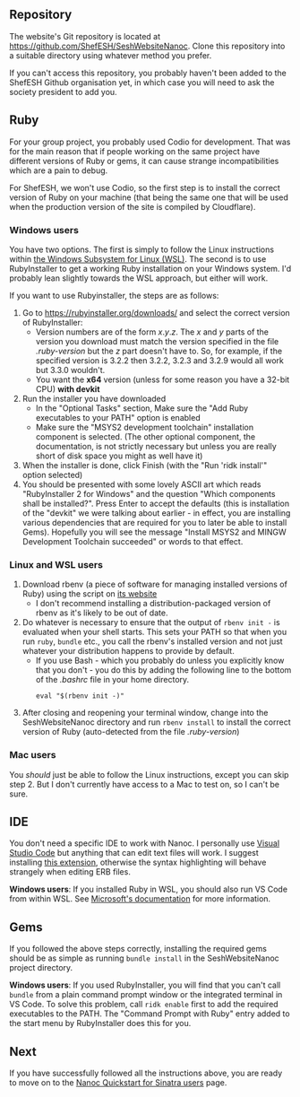 ## Repository

The website's Git repository is located at <https://github.com/ShefESH/SeshWebsiteNanoc>. Clone this repository into a suitable directory using whatever method you prefer.

If you can't access this repository, you probably haven't been added to the ShefESH Github organisation yet, in which case you will need to ask the society president to add you.

## Ruby

For your group project, you probably used Codio for development. That was for the main reason that if people working on the same project have different versions of Ruby or gems, it can cause strange incompatibilities which are a pain to debug.

For ShefESH, we won't use Codio, so the first step is to install the correct version of Ruby on your machine (that being the same one that will be used when the production version of the site is compiled by Cloudflare).

### Windows users

You have two options. The first is simply to follow the Linux instructions within [the Windows Subsystem for Linux (WSL)](https://learn.microsoft.com/en-us/windows/wsl/install). The second is to use RubyInstaller to get a working Ruby installation on your Windows system. I'd probably lean slightly towards the WSL approach, but either will work.

If you want to use Rubyinstaller, the steps are as follows:

1. Go to <https://rubyinstaller.org/downloads/> and select the correct version of RubyInstaller:
    - Version numbers are of the form _x_._y_._z_. The _x_ and _y_ parts of the version you download must match the version specified in the file _.ruby-version_ but the _z_ part doesn't have to. So, for example, if the specified version is 3.2.2 then 3.2.2, 3.2.3 and 3.2.9 would all work but 3.3.0 wouldn't.
    - You want the **x64** version (unless for some reason you have a 32-bit CPU) **with devkit**
2. Run the installer you have downloaded
    - In the "Optional Tasks" section, Make sure the "Add Ruby executables to your PATH" option is enabled 
    - Make sure the "MSYS2 development toolchain" installation component is selected. (The other optional component, the documentation, is not strictly necessary but unless you are really short of disk space you might as well have it)
3. When the installer is done, click Finish (with the "Run 'ridk install'" option selected)
4. You should be presented with some lovely ASCII art which reads "RubyInstaller 2 for Windows" and the question "Which components shall be installed?". Press Enter to accept the defaults (this is installation of the "devkit" we were talking about earlier - in effect, you are installing various dependencies that are required for you to later be able to install Gems). Hopefully you will see the message "Install MSYS2 and MINGW Development Toolchain succeeded" or words to that effect.

### Linux and WSL users

1. Download rbenv (a piece of software for managing installed versions of Ruby) using the script on [its website](https://rbenv.org/)
   - I don't recommend installing a distribution-packaged version of rbenv as it's likely to be out of date.
2. Do whatever is necessary to ensure that the output of `rbenv init -` is evaluated when your shell starts. This sets your PATH so that when you run `ruby`, `bundle` etc., you call the rbenv's installed version and not just whatever your distribution happens to provide by default.
    - If you use Bash - which you probably do unless you explicitly know that you don't - you do this by adding the following line to the bottom of the _.bashrc_ file in your home directory.
        ```
        eval "$(rbenv init -)"
        ```
3. After closing and reopening your terminal window, change into the SeshWebsiteNanoc directory and run `rbenv install` to install the correct version of Ruby (auto-detected from the file _.ruby-version_)

### Mac users
You _should_ just be able to follow the Linux instructions, except you can skip step 2. But I don't currently have access to a Mac to test on, so I can't be sure.

## IDE

You don't need a specific IDE to work with Nanoc. I personally use [Visual Studio Code](https://code.visualstudio.com) but anything that can edit text files will work. I suggest installing [this extension](https://marketplace.visualstudio.com/items?itemName=CraigMaslowski.erb), otherwise the syntax highlighting will behave strangely when editing ERB files.

**Windows users**: If you installed Ruby in WSL, you should also run VS Code from within WSL. See [Microsoft's documentation](https://learn.microsoft.com/en-us/windows/wsl/tutorials/wsl-vscode) for more information.

## Gems

If you followed the above steps correctly, installing the required gems should be as simple as running `bundle install` in the SeshWebsiteNanoc project directory.

**Windows users**: If you used RubyInstaller, you will find that you can't call `bundle` from a plain command prompt window or the integrated terminal in VS Code. To solve this problem, call `ridk enable` first to add the required executables to the PATH. The "Command Prompt with Ruby" entry added to the start menu by RubyInstaller does this for you.

## Next

If you have successfully followed all the instructions above, you are ready to move on to the [Nanoc Quickstart for Sinatra users](../Nanoc_Quickstart_for_Sinatra_users/) page.
